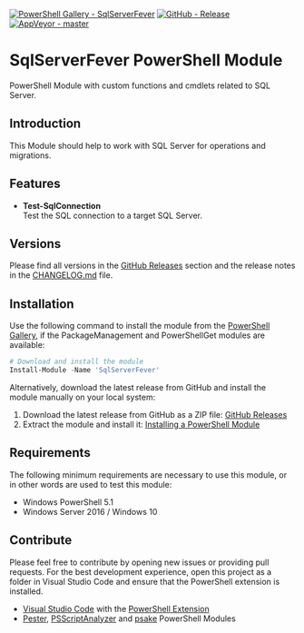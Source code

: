 [![PowerShell Gallery - SqlServerFever](https://img.shields.io/badge/PowerShell_Gallery-SqlServerFever-0072C6.svg)](https://www.powershellgallery.com/packages/SqlServerFever)
[![GitHub - Release](https://img.shields.io/github/release/claudiospizzi/SqlServerFever.svg)](https://github.com/claudiospizzi/SqlServerFever/releases)
[![AppVeyor - master](https://img.shields.io/appveyor/ci/claudiospizzi/SqlServerFever/master.svg)](https://ci.appveyor.com/project/claudiospizzi/SqlServerFever/branch/master)

# SqlServerFever PowerShell Module

PowerShell Module with custom functions and cmdlets related to SQL Server.

## Introduction

This Module should help to work with SQL Server for operations and migrations.

## Features

* **Test-SqlConnection**  
  Test the SQL connection to a target SQL Server.

## Versions

Please find all versions in the [GitHub Releases] section and the release notes
in the [CHANGELOG.md] file.

## Installation

Use the following command to install the module from the [PowerShell Gallery],
if the PackageManagement and PowerShellGet modules are available:

```powershell
# Download and install the module
Install-Module -Name 'SqlServerFever'
```

Alternatively, download the latest release from GitHub and install the module
manually on your local system:

1. Download the latest release from GitHub as a ZIP file: [GitHub Releases]
2. Extract the module and install it: [Installing a PowerShell Module]

## Requirements

The following minimum requirements are necessary to use this module, or in other
words are used to test this module:

* Windows PowerShell 5.1
* Windows Server 2016 / Windows 10

## Contribute

Please feel free to contribute by opening new issues or providing pull requests.
For the best development experience, open this project as a folder in Visual
Studio Code and ensure that the PowerShell extension is installed.

* [Visual Studio Code] with the [PowerShell Extension]
* [Pester], [PSScriptAnalyzer] and [psake] PowerShell Modules

[PowerShell Gallery]: https://www.powershellgallery.com/packages/SqlServerFever
[GitHub Releases]: https://github.com/claudiospizzi/SqlServerFever/releases
[Installing a PowerShell Module]: https://msdn.microsoft.com/en-us/library/dd878350

[CHANGELOG.md]: CHANGELOG.md

[Visual Studio Code]: https://code.visualstudio.com/
[PowerShell Extension]: https://marketplace.visualstudio.com/items?itemName=ms-vscode.PowerShell
[Pester]: https://www.powershellgallery.com/packages/Pester
[PSScriptAnalyzer]: https://www.powershellgallery.com/packages/PSScriptAnalyzer
[psake]: https://www.powershellgallery.com/packages/psake
